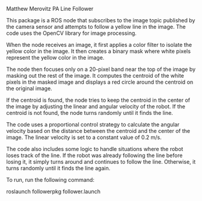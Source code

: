 Matthew Merovitz PA Line Follower

This package is a ROS node that subscribes to the image topic published by the camera sensor and attempts to follow a yellow line in the image. The code uses the OpenCV library for image processing.

When the node receives an image, it first applies a color filter to isolate the yellow color in the image. It then creates a binary mask where white pixels represent the yellow color in the image.

The node then focuses only on a 20-pixel band near the top of the image by masking out the rest of the image. It computes the centroid of the white pixels in the masked image and displays a red circle around the centroid on the original image.

If the centroid is found, the node tries to keep the centroid in the center of the image by adjusting the linear and angular velocity of the robot. If the centroid is not found, the node turns randomly until it finds the line.

The code uses a proportional control strategy to calculate the angular velocity based on the distance between the centroid and the center of the image. The linear velocity is set to a constant value of 0.2 m/s.

The code also includes some logic to handle situations where the robot loses track of the line. If the robot was already following the line before losing it, it simply turns around and continues to follow the line. Otherwise, it turns randomly until it finds the line again.

To run, run the following command:

roslaunch followerpkg follower.launch